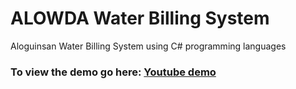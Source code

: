 # ALOWDA Water Billing System
Aloguinsan Water Billing System using C# programming languages

### To view the demo go here: [Youtube demo](https://www.youtube.com/watch?v=I_S4ZYM8NW8&t=13s)
